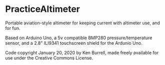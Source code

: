 # PracticeAltimeter
Portable aviation-style altimeter for keeping current with altimeter use, and for fun.

Based on Arduino Uno, a 5v compatible BMP280 pressure/temperature sensor, and a 2.8"
ILI9341 touchscreen shield for the Ardunio Uno.

Code copyright January 20, 2020 by Ken Burrell, made freely available for use under
the Creative Commons License.
